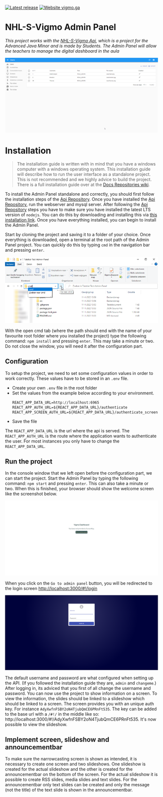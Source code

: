 [![Latest release](https://badgen.net/github/release/NHL-S-Vigmo/Admin-Panel)](https://github.com/NHL-S-Vigmo/Admin-Panel/releases)
[![Website vigmo.ga](https://img.shields.io/website-up-down-green-red/https/vigmo.ga.svg)](https://vigmo.ga/)

# NHL-S-Vigmo Admin Panel
_This project works with the [NHL-S-Vigmo Api](https://github.com/NHL-S-Vigmo/Api), which is a project for the Advanced Java Minor and is made by Students. The Admin Panel will allow the teachers to manage the digital dashboard in the aula_

![dashboard-example](docs/img/dashboard-example.png?raw=true "Dashboard Example")

# Installation
> The installation guide is written with in mind that you have a windows computer with a windows operating system. This installation guide will describe how to run the user interface as a standalone project. This is not recommended and we highly advice to build the project. There is a full installation guide over at the [Docs Repositories wiki](https://github.com/NHL-S-Vigmo/docs/wiki/).

To install the Admin Panel standalone and correctly, you should first follow the installation steps of the [Api Repository](https://github.com/NHL-S-Vigmo/Api#how-to-install). Once you have installed the [Api Repository](https://github.com/NHL-S-Vigmo/Api#how-to-install), run the webserver and mysql server. After following the [Api Repository](https://github.com/NHL-S-Vigmo/Api#how-to-install) steps you have to make sure you have installed the latest LTS version of `nodejs`. You can do this by downloading and installing this via [this installation link](https://nodejs.org/en/download/). Once you have everything installed, you can begin to install the Admin Panel.  

Start by cloning the project and saving it to a folder of your choice. Once everything is downloaded, open a terminal at the root path of the Admin Panel project. You can quickly do this by typing `cmd` in the navigation bar and pressing `enter`.

![open-cmd-help](https://raw.githubusercontent.com/NHL-S-Vigmo/Admin-Panel/main/docs/img/open-cmd-help.png "Open CMD")

With the open cmd tab (where the path should end with the name of your favourite root folder where you installed the project) type the following command: `npm install` and pressing `enter`. This may take a minute or two. Do not close the window, you will need it after the configuration part.

## Configuration
To setup the project, we need to set some configuration values in order to work correctly. These values have to be stored in an `.env` file.
- Create your own `.env` file in the root folder
- Set the values from the example below according to your environment.
  ```
  REACT_APP_DATA_URL=http://localhost:6965
  REACT_APP_AUTH_URL=${REACT_APP_DATA_URL}/authenticate
  REACT_APP_SCREEN_AUTH_URL=${REACT_APP_DATA_URL}/authenticate_screen
  ```
- Save the file

The `REACT_APP_DATA_URL` is the url where the api is served. The `REACT_APP_AUTH_URL` is the route where the application wants to authenticate the user. For most instances you only have to change the `REACT_APP_DATA_URL`.

## Run the project
In the console window that we left open before the configuration part, we can start the project. Start the Admin Panel by typing the following command: `npm start` and pressing `enter`. This can also take a minute or two. When this is finished, your browser should show the welcome screen like the screenshot below.

![welcome-screen](docs/img/welcome-screen.png "Welcome Screen")

When you click on the `Go to admin panel` button, you will be redirected to the login screen [http://localhost:3000/#!/login](http://localhost:3000/#!/login)

![login-screen](docs/img/login-screen.png "Login Screen")

The default username and password are what configured when setting up the API. (If you followed the installation guide they are, `admin` and `changeme`.) After logging in, its adviced that you first of all change the username and password. You can now use the project to show information on a screen. To view the information, the slides should be linked to a slideshow which should be linked to a screen. The screen provides you with an unique auth key. For instance `AdyXwfnFSBY2oN4TjubQmCE6PRnFt535`. The key can be added to the base url with a `/#!/` in the middle like so: http://localhost:3000/#!/AdyXwfnFSBY2oN4TjubQmCE6PRnFt535. It's now possible to view the slideshow.

## Implement screen, slideshow and announcementbar

To make sure the narrowcasting screen is shown as intended, it is necessary to create one screen and two slideshows. One slideshow is created for the actual slideshow and the other is created for the announcementbar on the bottom of the screen. For the actual slideshow it is possible to create RSS slides, media slides and text slides. For the announcementbar only text slides can be created and only the message (not the title) of the text slide is shown in the announcementbar. 
